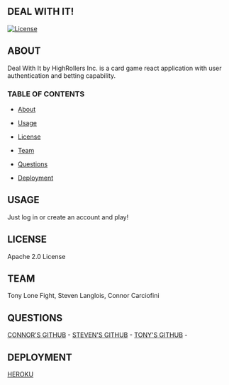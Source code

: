 ## DEAL WITH IT!
[![License](https://img.shields.io/badge/License-Apache_2.0-yellowgreen.svg)](https://opensource.org/licenses/Apache-2.0)  

## ABOUT
Deal With It by HighRollers Inc. is a card game react application with user authentication and betting capability.

### TABLE OF CONTENTS
 * [About](#ABOUT)

 * [Usage](#USAGE)

 * [License](#LICENSE)

 * [Team](#TEAM)

 * [Questions](#QUESTIONS)
 
 * [Deployment](#DEPLOYMENT)

## USAGE
Just log in or create an account and play!

## LICENSE
Apache 2.0 License

## TEAM
Tony Lone Fight, Steven Langlois, Connor Carciofini

## QUESTIONS
[CONNOR'S GITHUB](https://github.com/infinity-machine) - 
[STEVEN'S GITHUB](https://github.com/Steven-Lang99) - 
[TONY'S GITHUB](https://github.com/tonyCLD) - 

## DEPLOYMENT
[HEROKU](https://cjc-highrollers.herokuapp.com/)


